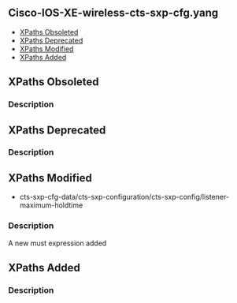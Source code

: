 ## Cisco-IOS-XE-wireless-cts-sxp-cfg.yang


- [XPaths Obsoleted](#xpaths-obsoleted)
- [XPaths Deprecated](#xpaths-deprecated)
- [XPaths Modified](#xpaths-modified)
- [XPaths Added](#xpaths-added)

## XPaths Obsoleted

### Description

## XPaths Deprecated

### Description

## XPaths Modified

- cts-sxp-cfg-data/cts-sxp-configuration/cts-sxp-config/listener-maximum-holdtime

### Description

A new must expression added

## XPaths Added

### Description
